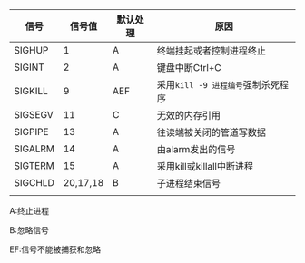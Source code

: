 | 信号    | 信号值   | 默认处理 | 原因                               |
| ------- | -------- | -------- | ---------------------------------- |
| SIGHUP  | 1        | A        | 终端挂起或者控制进程终止           |
| SIGINT  | 2        | A        | 键盘中断Ctrl+C                     |
| SIGKILL | 9        | AEF      | 采用`kill -9 进程编号`强制杀死程序 |
| SIGSEGV | 11       | C        | 无效的内存引用                     |
| SIGPIPE | 13       | A        | 往读端被关闭的管道写数据           |
| SIGALRM | 14       | A        | 由alarm发出的信号                  |
| SIGTERM | 15       | A        | 采用kill或killall中断进程          |
| SIGCHLD | 20,17,18 | B        | 子进程结束信号                     |
|         |          |          |                                    |

A:终止进程

B:忽略信号

EF:信号不能被捕获和忽略